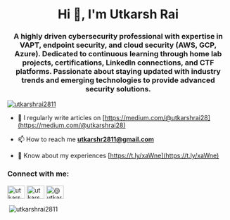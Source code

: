 <h1 align="center">Hi 👋, I'm Utkarsh Rai</h1>
<h3 align="center">A highly driven cybersecurity professional with expertise in VAPT, endpoint security, and cloud security (AWS, GCP, Azure). Dedicated to continuous learning through home lab projects, certifications, LinkedIn connections, and CTF platforms. Passionate about staying updated with industry trends and emerging technologies to provide advanced security solutions.</h3>

<p align="left"> <a href="https://github.com/ryo-ma/github-profile-trophy"><img src="https://github-profile-trophy.vercel.app/?username=utkarshrai2811" alt="utkarshrai2811" /></a> </p>

- 📝 I regularly write articles on [https://medium.com/@utkarshrai28](https://medium.com/@utkarshrai28)

- 📫 How to reach me **utkarshr2811@gmail.com**

- 📄 Know about my experiences [https://t.ly/xaWne](https://t.ly/xaWne)

<h3 align="left">Connect with me:</h3>
<p align="left">
<a href="https://twitter.com/utkarshrai28" target="blank"><img align="center" src="https://raw.githubusercontent.com/rahuldkjain/github-profile-readme-generator/master/src/images/icons/Social/twitter.svg" alt="utkarshrai28" height="30" width="40" /></a>
<a href="https://linkedin.com/in/utkarshrai28" target="blank"><img align="center" src="https://raw.githubusercontent.com/rahuldkjain/github-profile-readme-generator/master/src/images/icons/Social/linked-in-alt.svg" alt="utkarshrai28" height="30" width="40" /></a>
<a href="https://medium.com/@utkarshrai28" target="blank"><img align="center" src="https://raw.githubusercontent.com/rahuldkjain/github-profile-readme-generator/master/src/images/icons/Social/medium.svg" alt="@utkarshrai28" height="30" width="40" /></a>
</p>

<p>&nbsp;<img align="center" src="https://github-readme-stats.vercel.app/api?username=utkarshrai2811&show_icons=true&locale=en" alt="utkarshrai2811" /></p>
